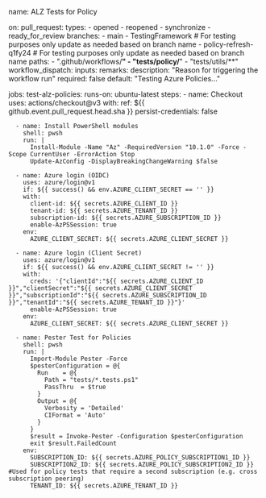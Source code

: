 name: ALZ Tests for Policy

on:
  pull_request:
    types:
      - opened
      - reopened
      - synchronize
      - ready_for_review
    branches:
      - main
      - TestingFramework # For testing purposes only update as needed based on branch name
      - policy-refresh-q1fy24 # For testing purposes only update as needed based on branch name
    paths:
      - ".github/workflows/**"
      - "tests/policy/**"
      - "tests/utils/**"
  workflow_dispatch:
    inputs:
      remarks:
        description: "Reason for triggering the workflow run"
        required: false
        default: "Testing Azure Policies..."

jobs:
  test-alz-policies:
    runs-on: ubuntu-latest
    steps:
      - name: Checkout
        uses: actions/checkout@v3
        with:
          ref: ${{ github.event.pull_request.head.sha }}
          persist-credentials: false

      - name: Install PowerShell modules
        shell: pwsh
        run: |
          Install-Module -Name "Az" -RequiredVersion "10.1.0" -Force -Scope CurrentUser -ErrorAction Stop
          Update-AzConfig -DisplayBreakingChangeWarning $false

      - name: Azure login (OIDC)
        uses: azure/login@v1
        if: ${{ success() && env.AZURE_CLIENT_SECRET == '' }}
        with:
          client-id: ${{ secrets.AZURE_CLIENT_ID }}
          tenant-id: ${{ secrets.AZURE_TENANT_ID }}
          subscription-id: ${{ secrets.AZURE_SUBSCRIPTION_ID }}
          enable-AzPSSession: true
        env:
          AZURE_CLIENT_SECRET: ${{ secrets.AZURE_CLIENT_SECRET }}
  
      - name: Azure login (Client Secret)
        uses: azure/login@v1
        if: ${{ success() && env.AZURE_CLIENT_SECRET != '' }}
        with:
          creds: '{"clientId":"${{ secrets.AZURE_CLIENT_ID }}","clientSecret":"${{ secrets.AZURE_CLIENT_SECRET }}","subscriptionId":"${{ secrets.AZURE_SUBSCRIPTION_ID }}","tenantId":"${{ secrets.AZURE_TENANT_ID }}"}'
          enable-AzPSSession: true
        env:
          AZURE_CLIENT_SECRET: ${{ secrets.AZURE_CLIENT_SECRET }}          

      - name: Pester Test for Policies
        shell: pwsh
        run: |
          Import-Module Pester -Force
          $pesterConfiguration = @{
            Run    = @{
              Path = "tests/*.tests.ps1" 
              PassThru  = $true
            }
            Output = @{
              Verbosity = 'Detailed'
              CIFormat = 'Auto'
            }
          }
          $result = Invoke-Pester -Configuration $pesterConfiguration
          exit $result.FailedCount
        env:
          SUBSCRIPTION_ID: ${{ secrets.AZURE_POLICY_SUBSCRIPTION1_ID }}
          SUBSCRIPTION2_ID: ${{ secrets.AZURE_POLICY_SUBSCRIPTION2_ID }} #Used for policy tests that require a second subscription (e.g. cross subscription peering)
          TENANT_ID: ${{ secrets.AZURE_TENANT_ID }}